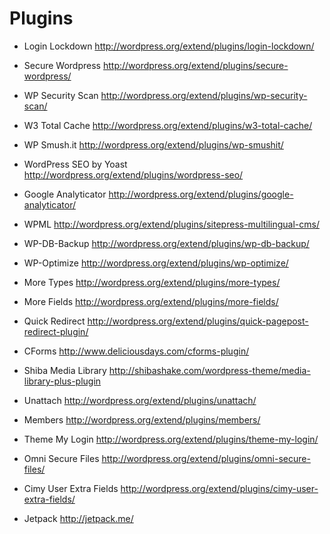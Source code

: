 Plugins
=======
- Login Lockdown
  <http://wordpress.org/extend/plugins/login-lockdown/>

- Secure Wordpress
  <http://wordpress.org/extend/plugins/secure-wordpress/>

- WP Security Scan
  <http://wordpress.org/extend/plugins/wp-security-scan/>

- W3 Total Cache
  <http://wordpress.org/extend/plugins/w3-total-cache/>

- WP Smush.it
  <http://wordpress.org/extend/plugins/wp-smushit/>

- WordPress SEO by Yoast
  <http://wordpress.org/extend/plugins/wordpress-seo/>

- Google Analyticator
  <http://wordpress.org/extend/plugins/google-analyticator/>

- WPML
  <http://wordpress.org/extend/plugins/sitepress-multilingual-cms/>

- WP-DB-Backup
  <http://wordpress.org/extend/plugins/wp-db-backup/>

- WP-Optimize
  <http://wordpress.org/extend/plugins/wp-optimize/>

- More Types
  <http://wordpress.org/extend/plugins/more-types/>

- More Fields
  <http://wordpress.org/extend/plugins/more-fields/>

- Quick Redirect
  <http://wordpress.org/extend/plugins/quick-pagepost-redirect-plugin/>

- CForms
  <http://www.deliciousdays.com/cforms-plugin/>

- Shiba Media Library
  <http://shibashake.com/wordpress-theme/media-library-plus-plugin>

- Unattach
  <http://wordpress.org/extend/plugins/unattach/>

- Members
  <http://wordpress.org/extend/plugins/members/>

- Theme My Login
  <http://wordpress.org/extend/plugins/theme-my-login/>

- Omni Secure Files
  <http://wordpress.org/extend/plugins/omni-secure-files/>

- Cimy User Extra Fields
  <http://wordpress.org/extend/plugins/cimy-user-extra-fields/>

- Jetpack
  <http://jetpack.me/>
